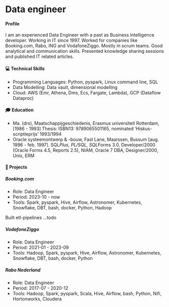 # Data engineer

#### Profile
I am an experienced Data Engineer with a past as Business Intelligence developer. Working in IT since 1997. Worked for companies like Booking.com, Rabo, ING and VodafoneZiggo. Mostly in scrum teams. 
Good analytical and communication skills. Presented knowledge sharing sessions and published IT related articles.

#### 💻 Technical Skills
- Programming Languages: Python, pyspark, Linux command line, SQL
- Data Modelling: Data vault, dimensional modelling
- Cloud: AWS (Emr, Athena, Dms, Ecs, Fargate, Lambda), GCP (Dataflow Dataproc)

#### 🎓 Education 		
- Ma. (drs), Maatschappijgeschiedenis, Erasmus universiteit Rotterdam, [1986 - 1993]
Thesis: ISBN13: 9789065501165, nominated ‘Hiskus-scriptieprijs’ 1993/1994			        		
- Oracle systeemontwerp & -bouw, Fast Lane, Maarssen, Bussum
[aug. 1996 - feb. 1997]. SQL*Plus, PL/SQL, SQL*Forms 3.0, Developer/2000 (Oracle Forms 4.5, Reports 2.5), NIAM, Oracle 7 DBA, Designer/2000, Unix, ERM

#### 💼 Projects

##### Booking.com
- Role: Data Engineer
- Period: 2023-10 - now
- Tools: Spark, pyspark, Hive, Airflow, Astronomer, Kubernetes, Snowflake, DBT, bash, docker, Python, Hadoop

Built etl-pipelines ...todo

##### VodafoneZiggo
- Role: Data Engineer
- Period:	2021-01 - 2023-09
- Tools: Hadoop, Spark, pyspark, Hive, Airflow, Astronomer, Kubernetes, Snowflake, DBT, bash, docker, Python

##### Rabo Nederland
- Role: Data Engineer
- Period:	2017-07 - 2020-12
- Tools: Hadoop, Spark, pyspark, Scala, Hive, Airflow, bash, Python, Nifi, Hortonworks, Cloudera
